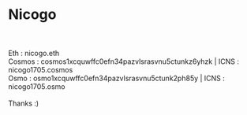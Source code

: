 # Nicogo
\
\
Eth     : nicogo.eth\
Cosmos  : cosmos1xcquwffc0efn34pazvlsrasvnu5ctunkz6yhzk | ICNS : nicogo1705.cosmos\
Osmo    : osmo1xcquwffc0efn34pazvlsrasvnu5ctunk2ph85y | ICNS : nicogo1705.osmo\
\
Thanks :)
